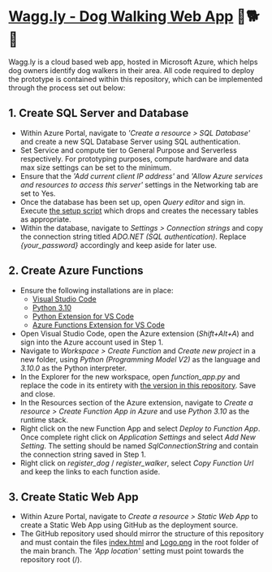 # [Wagg.ly - Dog Walking Web App](https://delightful-coast-0d5ddf203.5.azurestaticapps.net/) :dog::dog2::heart_eyes:

Wagg.ly is a cloud based web app, hosted in Microsoft Azure, which helps dog owners identify dog walkers in their area. All code required to deploy the prototype  is contained within this repository, which can be implemented through the process set out below:

## 1. Create SQL Server and Database

- Within Azure Portal, navigate to *'Create a resource > SQL Database'* and create a new SQL Database Server using SQL authentication.
- Set Service and compute tier to General Purpose and Serverless respectively. For prototyping purposes, compute hardware and data max size settings can be set to the minimum.
- Ensure that the *'Add current client IP address'* and *'Allow Azure services and resources to access this server'* settings in the Networking tab are set to Yes.
- Once the database has been set up, open *Query editor* and sign in. Execute [the setup script](/sqlserver/setup.sql) which drops and creates the necessary tables as appropriate.
- Within the database, navigate to *Settings > Connection strings* and copy the connection string titled *ADO.NET (SQL authentication)*. Replace *{your_password}* accordingly and keep aside for later use.

## 2. Create Azure Functions

- Ensure the following installations are in place:  
  - [Visual Studio Code](https://code.visualstudio.com/)
  - [Python 3.10](https://www.python.org/downloads/release/python-3100/)
  - [Python Extension for VS Code](https://marketplace.visualstudio.com/items?itemName=ms-python.python)
  - [Azure Functions Extension for VS Code](https://marketplace.visualstudio.com/items?itemName=ms-azuretools.vscode-azurefunctions)
- Open Visual Studio Code, open the Azure extension (*Shift+Alt+A*) and sign into the Azure account used in Step 1.
- Navigate to *Workspace > Create Function* and *Create new project* in a new folder, using *Python (Programming Model V2)* as the language and *3.10.0* as the Python interpreter.
- In the Explorer for the new workspace, open *function_app.py* and replace the code in its entirety with [the version in this repository](functions/function_app.py). Save and close.
- In the Resources section of the Azure extension, navigate to *Create a resource > Create Function App in Azure* and use *Python 3.10* as the runtime stack. 
- Right click on the new Function App and select *Deploy to Function App*. Once complete right click on *Application Settings* and select *Add New Setting*. The setting should be named *SqlConnectionString* and contain the connection string saved in Step 1.
- Right click on *register_dog* / *register_walker*, select *Copy Function Url* and keep the links to each function aside.

## 3. Create Static Web App

- Within Azure Portal, navigate to *Create a resource > Static Web App* to create a Static Web App using GitHub as the deployment source.
- The GitHub repository used should mirror the structure of this repository and must contain the files [index.html](index.html) and [Logo.png](Logo.png) in the root folder of the main branch. The *'App location'* setting must point towards the repository root (/). 
